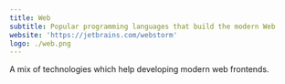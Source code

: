 ```yaml
---
title: Web
subtitle: Popular programming languages that build the modern Web
website: 'https://jetbrains.com/webstorm'
logo: ./web.png
---
```


A mix of technologies which help developing modern web frontends.
